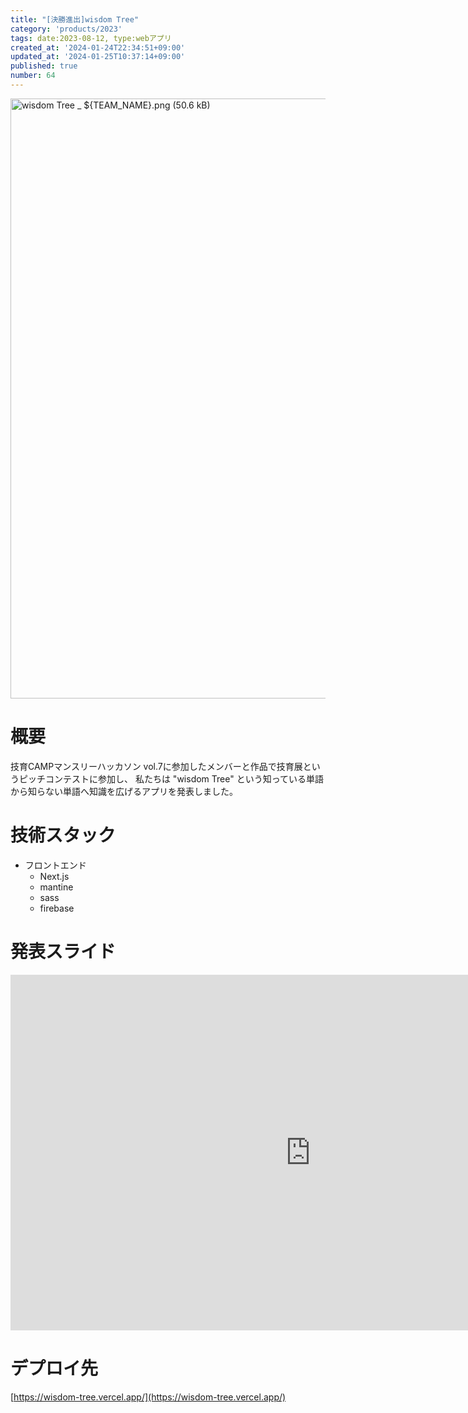 ```yaml
---
title: "[決勝進出]wisdom Tree"
category: 'products/2023'
tags: date:2023-08-12, type:webアプリ
created_at: '2024-01-24T22:34:51+09:00'
updated_at: '2024-01-25T10:37:14+09:00'
published: true
number: 64
---
```


<img width="960" alt="wisdom Tree _ ${TEAM_NAME}.png (50.6 kB)" src="/images/articles/64/eb5f2ed6-e569-45f5-ab5b-6276e1452ca8.webp">


# 概要
技育CAMPマンスリーハッカソン vol.7に参加したメンバーと作品で技育展というピッチコンテストに参加し、
私たちは "wisdom Tree" という知っている単語から知らない単語へ知識を広げるアプリを発表しました。

# 技術スタック
- フロントエンド
    - Next.js
    - mantine
    - sass
    - firebase


# 発表スライド

<iframe src="https://docs.google.com/presentation/d/e/2PACX-1vR0Wd_MS751hSvsROIuFXX0Wsq6VDYf0YDRX2ms1fsSKjAv3eRDcqPf7kKBhfUPGFsEpjCt73oWznxt/embed?start=false&loop=false&delayms=3000" frameborder="0" width="960" height="569" allowfullscreen="true" mozallowfullscreen="true" webkitallowfullscreen="true"></iframe>

# デプロイ先

[https://wisdom-tree.vercel.app/](https://wisdom-tree.vercel.app/)

